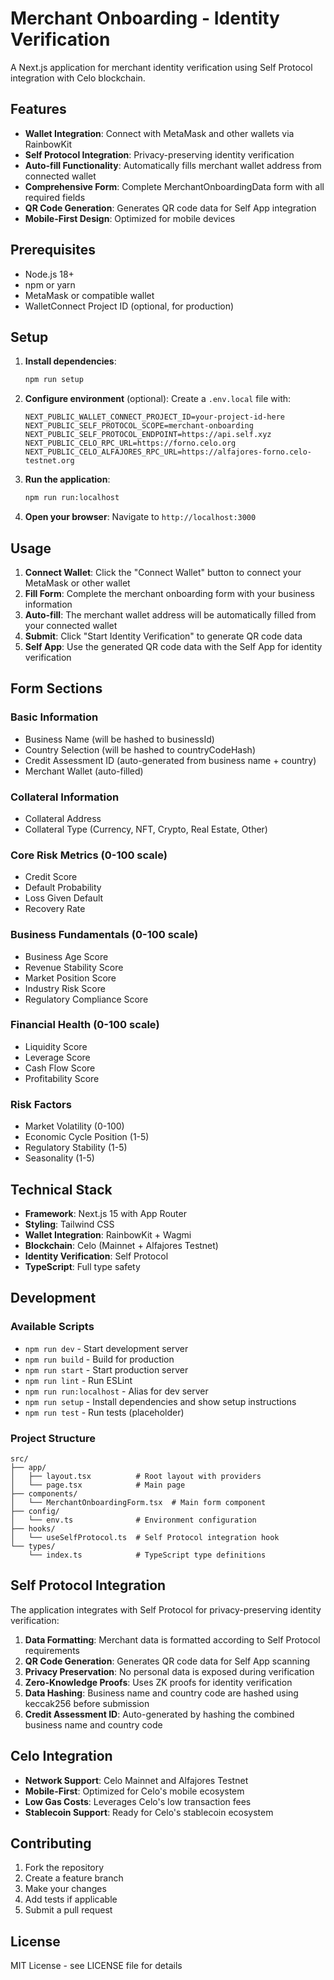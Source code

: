 # Merchant Onboarding - Identity Verification

A Next.js application for merchant identity verification using Self Protocol integration with Celo blockchain.

## Features

- **Wallet Integration**: Connect with MetaMask and other wallets via RainbowKit
- **Self Protocol Integration**: Privacy-preserving identity verification
- **Auto-fill Functionality**: Automatically fills merchant wallet address from connected wallet
- **Comprehensive Form**: Complete MerchantOnboardingData form with all required fields
- **QR Code Generation**: Generates QR code data for Self App integration
- **Mobile-First Design**: Optimized for mobile devices

## Prerequisites

- Node.js 18+ 
- npm or yarn
- MetaMask or compatible wallet
- WalletConnect Project ID (optional, for production)

## Setup

1. **Install dependencies**:
   ```bash
   npm run setup
   ```

2. **Configure environment** (optional):
   Create a `.env.local` file with:
   ```env
   NEXT_PUBLIC_WALLET_CONNECT_PROJECT_ID=your-project-id-here
   NEXT_PUBLIC_SELF_PROTOCOL_SCOPE=merchant-onboarding
   NEXT_PUBLIC_SELF_PROTOCOL_ENDPOINT=https://api.self.xyz
   NEXT_PUBLIC_CELO_RPC_URL=https://forno.celo.org
   NEXT_PUBLIC_CELO_ALFAJORES_RPC_URL=https://alfajores-forno.celo-testnet.org
   ```

3. **Run the application**:
   ```bash
   npm run run:localhost
   ```

4. **Open your browser**:
   Navigate to `http://localhost:3000`

## Usage

1. **Connect Wallet**: Click the "Connect Wallet" button to connect your MetaMask or other wallet
2. **Fill Form**: Complete the merchant onboarding form with your business information
3. **Auto-fill**: The merchant wallet address will be automatically filled from your connected wallet
4. **Submit**: Click "Start Identity Verification" to generate QR code data
5. **Self App**: Use the generated QR code data with the Self App for identity verification

## Form Sections

### Basic Information
- Business Name (will be hashed to businessId)
- Country Selection (will be hashed to countryCodeHash)
- Credit Assessment ID (auto-generated from business name + country)
- Merchant Wallet (auto-filled)

### Collateral Information
- Collateral Address
- Collateral Type (Currency, NFT, Crypto, Real Estate, Other)

### Core Risk Metrics (0-100 scale)
- Credit Score
- Default Probability
- Loss Given Default
- Recovery Rate

### Business Fundamentals (0-100 scale)
- Business Age Score
- Revenue Stability Score
- Market Position Score
- Industry Risk Score
- Regulatory Compliance Score

### Financial Health (0-100 scale)
- Liquidity Score
- Leverage Score
- Cash Flow Score
- Profitability Score

### Risk Factors
- Market Volatility (0-100)
- Economic Cycle Position (1-5)
- Regulatory Stability (1-5)
- Seasonality (1-5)

## Technical Stack

- **Framework**: Next.js 15 with App Router
- **Styling**: Tailwind CSS
- **Wallet Integration**: RainbowKit + Wagmi
- **Blockchain**: Celo (Mainnet + Alfajores Testnet)
- **Identity Verification**: Self Protocol
- **TypeScript**: Full type safety

## Development

### Available Scripts

- `npm run dev` - Start development server
- `npm run build` - Build for production
- `npm run start` - Start production server
- `npm run lint` - Run ESLint
- `npm run run:localhost` - Alias for dev server
- `npm run setup` - Install dependencies and show setup instructions
- `npm run test` - Run tests (placeholder)

### Project Structure

```
src/
├── app/
│   ├── layout.tsx          # Root layout with providers
│   └── page.tsx            # Main page
├── components/
│   └── MerchantOnboardingForm.tsx  # Main form component
├── config/
│   └── env.ts              # Environment configuration
├── hooks/
│   └── useSelfProtocol.ts  # Self Protocol integration hook
└── types/
    └── index.ts            # TypeScript type definitions
```

## Self Protocol Integration

The application integrates with Self Protocol for privacy-preserving identity verification:

1. **Data Formatting**: Merchant data is formatted according to Self Protocol requirements
2. **QR Code Generation**: Generates QR code data for Self App scanning
3. **Privacy Preservation**: No personal data is exposed during verification
4. **Zero-Knowledge Proofs**: Uses ZK proofs for identity verification
5. **Data Hashing**: Business name and country code are hashed using keccak256 before submission
6. **Credit Assessment ID**: Auto-generated by hashing the combined business name and country code

## Celo Integration

- **Network Support**: Celo Mainnet and Alfajores Testnet
- **Mobile-First**: Optimized for Celo's mobile ecosystem
- **Low Gas Costs**: Leverages Celo's low transaction fees
- **Stablecoin Support**: Ready for Celo's stablecoin ecosystem

## Contributing

1. Fork the repository
2. Create a feature branch
3. Make your changes
4. Add tests if applicable
5. Submit a pull request

## License

MIT License - see LICENSE file for details